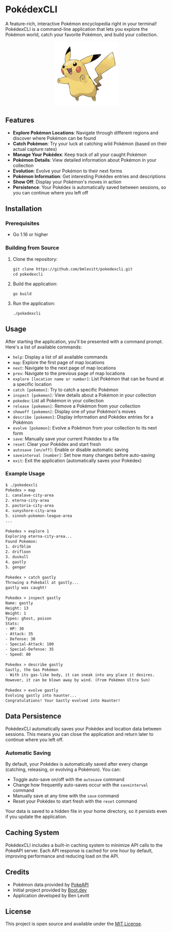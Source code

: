 # PokédexCLI

A feature-rich, interactive Pokémon encyclopedia right in your terminal! PokédexCLI is a command-line application that lets you explore the Pokémon world, catch your favorite Pokémon, and build your collection.

<p align="center">
  <img src="https://raw.githubusercontent.com/PokeAPI/sprites/master/sprites/pokemon/other/official-artwork/25.png" alt="Pikachu" width="200">
</p>

## Features

- **Explore Pokémon Locations**: Navigate through different regions and discover where Pokémon can be found
- **Catch Pokémon**: Try your luck at catching wild Pokémon (based on their actual capture rates)
- **Manage Your Pokédex**: Keep track of all your caught Pokémon
- **Pokémon Details**: View detailed information about Pokémon in your collection
- **Evolution**: Evolve your Pokémon to their next forms
- **Pokémon Information**: Get interesting Pokédex entries and descriptions
- **Show Off**: Display your Pokémon's moves in action
- **Persistence**: Your Pokédex is automatically saved between sessions, so you can continue where you left off

## Installation

### Prerequisites

- Go 1.16 or higher

### Building from Source

1. Clone the repository:
   ```
   git clone https://github.com/bmlevitt/pokedexcli.git
   cd pokedexcli
   ```

2. Build the application:
   ```
   go build
   ```

3. Run the application:
   ```
   ./pokedexcli
   ```

## Usage

After starting the application, you'll be presented with a command prompt. Here's a list of available commands:

- `help`: Display a list of all available commands
- `map`: Explore the first page of map locations
- `next`: Navigate to the next page of map locations
- `prev`: Navigate to the previous page of map locations
- `explore [location name or number]`: List Pokémon that can be found at a specific location
- `catch [pokemon]`: Try to catch a specific Pokémon
- `inspect [pokemon]`: View details about a Pokémon in your collection
- `pokedex`: List all Pokémon in your collection
- `release [pokemon]`: Remove a Pokémon from your collection
- `showoff [pokemon]`: Display one of your Pokémon's moves
- `describe [pokemon]`: Display information and Pokédex entries for a Pokémon
- `evolve [pokemon]`: Evolve a Pokémon from your collection to its next form
- `save`: Manually save your current Pokédex to a file
- `reset`: Clear your Pokédex and start fresh
- `autosave [on/off]`: Enable or disable automatic saving
- `saveinterval [number]`: Set how many changes before auto-saving
- `exit`: Exit the application (automatically saves your Pokédex)

### Example Usage

```
$ ./pokedexcli
Pokedex > map
1. canalave-city-area
2. eterna-city-area
3. pastoria-city-area
4. sunyshore-city-area
5. sinnoh-pokemon-league-area
...

Pokedex > explore 1
Exploring eterna-city-area...
Found Pokemon:
1. drifblim
2. drifloon
3. duskull
4. gastly
5. gengar

Pokedex > catch gastly
Throwing a Pokeball at gastly...
gastly was caught!

Pokedex > inspect gastly
Name: gastly
Height: 13
Weight: 1
Types: ghost, poison
Stats:
- HP: 30
- Attack: 35
- Defense: 30
- Special-Attack: 100
- Special-Defense: 35
- Speed: 80

Pokedex > describe gastly
Gastly, the Gas Pokémon
- With its gas-like body, it can sneak into any place it desires. However, it can be blown away by wind. (From Pokémon Ultra Sun)

Pokedex > evolve gastly
Evolving gastly into haunter...
Congratulations! Your Gastly evolved into Haunter!
```

## Data Persistence

PokédexCLI automatically saves your Pokédex and location data between sessions. This means you can close the application and return later to continue where you left off.

### Automatic Saving

By default, your Pokédex is automatically saved after every change (catching, releasing, or evolving a Pokémon). You can:

- Toggle auto-save on/off with the `autosave` command
- Change how frequently auto-saves occur with the `saveinterval` command
- Manually save at any time with the `save` command
- Reset your Pokédex to start fresh with the `reset` command

Your data is saved to a hidden file in your home directory, so it persists even if you update the application.

## Caching System

PokédexCLI includes a built-in caching system to minimize API calls to the PokeAPI server. Each API response is cached for one hour by default, improving performance and reducing load on the API.

## Credits

- Pokémon data provided by [PokeAPI](https://pokeapi.co/)
- Initial project provided by [Boot.dev](https://boot.dev/)
- Application developed by Ben Levitt

## License

This project is open source and available under the [MIT License](LICENSE). 